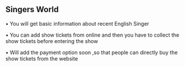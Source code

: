 <h2>Singers World</h2>

<p>• You will get basic information about recent English Singer</p>
<p>• You can add show tickets from online and then you have to collect the show tickets before entering the show</p>
<p>• Will add the payment option soon ,so that people can directly buy the show tickets from the website</p>